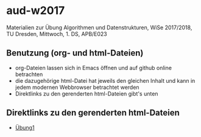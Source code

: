 # aud-w2017
Materialien zur Übung Algorithmen und Datenstrukturen, WiSe 2017/2018, TU Dresden, Mittwoch, 1. DS, APB/E023

## Benutzung (org- und html-Dateien)
* org-Dateien lassen sich in Emacs öffnen und auf github online betrachten
* die dazugehörige html-Datei hat jeweils den gleichen Inhalt und kann in jedem modernen Webbrowser betrachtet werden
* Direktlinks zu den gerenderten html-Dateien gibt's unten

## Direktlinks zu den gerenderten html-Dateien
* [Übung1](http://htmlpreview.github.io/?https://github.com/denki/aud-w2017/blob/master/tut01/sol01.html)
